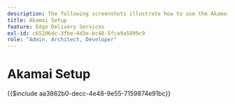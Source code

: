 ```yaml
---
description: The following screenshots illustrate how to use the Akamai Property Manager to configure a property to deliver content. **Essential settings are marked with a red circle.**
title: Akamai Setup
feature: Edge Delivery Services
exl-id: c65206dc-3fbe-4d3e-bc48-5fca9a5899c9
role: "Admin, Architect, Developer"
---
```

# Akamai Setup

{{$include aa3862b0-decc-4e48-9e55-7159874e91bc}}
